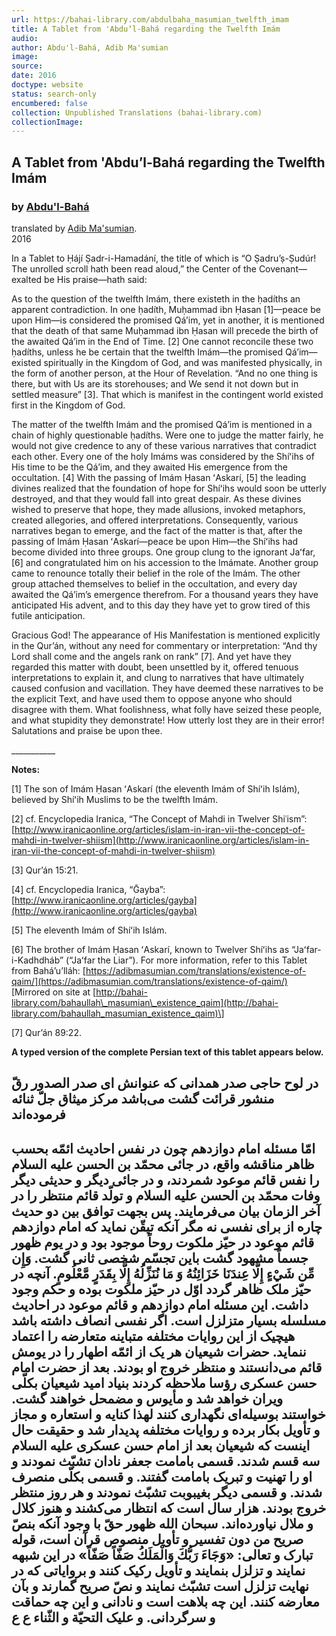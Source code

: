 ```yaml
---
url: https://bahai-library.com/abdulbaha_masumian_twelfth_imam
title: A Tablet from 'Abduʼl-Bahá regarding the Twelfth Imám
audio: 
author: Abdu'l-Bahá, Adib Ma'sumian
image: 
source: 
date: 2016
doctype: website
status: search-only
encumbered: false
collection: Unpublished Translations (bahai-library.com)
collectionImage: 
---
```



## A Tablet from 'Abduʼl-Bahá regarding the Twelfth Imám

### by [Abdu'l-Bahá](https://bahai-library.com/author/Abdu'l-Bahá)

translated by [Adib Ma'sumian](https://bahai-library.com/author/Adib%20Ma'sumian).  
2016


In a Tablet to Ḥájí Ṣadr-i-Hamadání, the title of which is “O Ṣadruʼṣ-Ṣudúr! The unrolled scroll hath been read aloud,” the Center of the Covenant—exalted be His praise—hath said:

As to the question of the twelfth Imám, there existeth in the ḥadíths an apparent contradiction. In one ḥadíth, Muḥammad ibn Ḥasan \[1\]—peace be upon Him—is considered the promised Qáʼim, yet in another, it is mentioned that the death of that same Muḥammad ibn Ḥasan will precede the birth of the awaited Qáʼim in the End of Time. \[2\] One cannot reconcile these two ḥadíths, unless he be certain that the twelfth Imám—the promised Qáʼim—existed spiritually in the Kingdom of God, and was manifested physically, in the form of another person, at the Hour of Revelation. “And no one thing is there, but with Us are its storehouses; and We send it not down but in settled measure” \[3\]. That which is manifest in the contingent world existed first in the Kingdom of God.

The matter of the twelfth Imám and the promised Qáʼim is mentioned in a chain of highly questionable ḥadíths. Were one to judge the matter fairly, he would not give credence to any of these various narratives that contradict each other. Every one of the holy Imáms was considered by the Shíʻihs of His time to be the Qáʼim, and they awaited His emergence from the occultation. \[4\] With the passing of Imám Ḥasan ʻAskarí, \[5\] the leading divines realized that the foundation of hope for Shíʻihs would soon be utterly destroyed, and that they would fall into great despair. As these divines wished to preserve that hope, they made allusions, invoked metaphors, created allegories, and offered interpretations. Consequently, various narratives began to emerge, and the fact of the matter is that, after the passing of Imám Ḥasan ʻAskarí—peace be upon Him—the Shíʻihs had become divided into three groups. One group clung to the ignorant Jaʻfar, \[6\] and congratulated him on his accession to the Imámate. Another group came to renounce totally their belief in the role of the Imám. The other group attached themselves to belief in the occultation, and every day awaited the Qáʼim’s emergence therefrom. For a thousand years they have anticipated His advent, and to this day they have yet to grow tired of this futile anticipation.

Gracious God! The appearance of His Manifestation is mentioned explicitly in the Qurʼán, without any need for commentary or interpretation: “And thy Lord shall come and the angels rank on rank” \[7\]. And yet have they regarded this matter with doubt, been unsettled by it, offered tenuous interpretations to explain it, and clung to narratives that have ultimately caused confusion and vacillation. They have deemed these narratives to be the explicit Text, and have used them to oppose anyone who should disagree with them. What foolishness, what folly have seized these people, and what stupidity they demonstrate! How utterly lost they are in their error! Salutations and praise be upon thee.

\_\_\_\_\_\_\_\_\_\_\_

**Notes:**

\[1\] The son of Imám Ḥasan ʻAskarí (the eleventh Imám of Shíʻih Islám), believed by Shíʻih Muslims to be the twelfth Imám.

\[2\] cf. Encyclopedia Iranica, “The Concept of Mahdi in Twelver Shiʿism”: [http://www.iranicaonline.org/articles/islam-in-iran-vii-the-concept-of-mahdi-in-twelver-shiism](http://www.iranicaonline.org/articles/islam-in-iran-vii-the-concept-of-mahdi-in-twelver-shiism)

\[3\] Qurʼán 15:21.

\[4\] cf. Encyclopedia Iranica, “Ḡayba”: [http://www.iranicaonline.org/articles/gayba](http://www.iranicaonline.org/articles/gayba)

\[5\] The eleventh Imám of Shíʻih Islám.

\[6\] The brother of Imám Ḥasan ʻAskarí, known to Twelver Shíʻihs as “Jaʻfar-i-Kadhdháb” (“Jaʻfar the Liar”). For more information, refer to this Tablet from Baháʼuʼlláh: [https://adibmasumian.com/translations/existence-of-qaim/](https://adibmasumian.com/translations/existence-of-qaim/) \[Mirrored on site at [http://bahai-library.com/bahaullah\_masumian\_existence_qaim](http://bahai-library.com/bahaullah_masumian_existence_qaim)\]

\[7\] Qurʼán 89:22.

**A typed version of the complete Persian text of this tablet appears below.**

## در لوح حاجی صدر همدانی که عنوانش ای صدر الصدور رقّ منشور قرائت گشت می‌باشد مرکز ميثاق جلّ ثنائه فرموده‌اند

## امّا مسئله امام دوازدهم چون در نفس احاديث ائمّه بحسب ظاهر مناقشه واقع، در جائی محمّد بن الحسن عليه السلام را نفس قائم موعود شمردند، و در جائی ديگر و حديثی ديگر وفات محمّد بن الحسن عليه السلام و تولّد قائم منتظر را در آخر الزمان بيان می‌فرمايند. پس بجهت توافق بين دو حديث چاره از برای نفسی نه مگر آنکه تيقّن نمايد که امام دوازدهم قائم موعود در حيّز ملکوت روحاً موجود بود و در يوم ظهور جسماً مشهود گشت باين تجسّم شخصی ثانی گشت. وَإِن مِّن شَيْءٍ إِلَّا عِندَنَا خَزَائِنُهُ وَ مَا نُنَزِّلُهُ إِلَّا بِقَدَرٍ مَّعْلُومٍ. آنچه در حيّز ملک ظاهر گردد اوّل در حيّز ملکوت بوده و حکم وجود داشت. اين مسئله امام دوازدهم و قائم موعود در احاديث مسلسله بسيار متزلزل است. اگر نفسی انصاف داشته باشد هيچيک از اين روايات مختلفه متباينه متعارضه را اعتماد ننمايد. حضرات شيعيان هر يک از ائمّه اطهار را در يومش قائم می‌دانستند و منتظر خروج او بودند. بعد از حضرت امام حسن عسکری رؤسا ملاحظه کردند بنياد اميد شيعيان بکلّی ويران خواهد شد و مأيوس و مضمحل خواهند گشت. خواستند بوسيله‌ای نگهداری کنند لهذا کنايه و استعاره و مجاز و تأويل بکار برده و روايات مختلفه پديدار شد و حقيقت حال اينست که شيعيان بعد از امام حسن عسکری عليه السلام سه قسم شدند. قسمی بامامت جعفر نادان تشبّث نمودند و او را تهنيت و تبريک بامامت گفتند. و قسمی بکلّی منصرف شدند. و قسمی ديگر بغيبوبت تشبّث نمودند و هر روز منتظر خروج بودند. هزار سال است که انتظار می‌کشند و هنوز کلال و ملال نياورده‌اند. سبحان الله ظهور حقّ با وجود آنکه بنصّ صريح من دون تفسير و تأويل منصوص قرآن است، قوله تبارک و تعالی: «وَجَاءَ رَبُّكَ وَالْمَلَكُ صَفّاً صَفّاً» در اين شبهه نمايند و تزلزل بنمايند و تأويل رکيک کنند و برواياتی که در نهايت تزلزل است تشبّث نمايند و نصّ صريح گمارند و بآن معارضه کنند. اين چه بلاهت است و نادانی و اين چه حماقت و سرگردانی. و عليک التحيّة و الثّناء ع ع